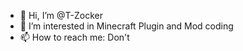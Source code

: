 - 👋 Hi, I’m @T-Zocker
- 👀 I’m interested in Minecraft Plugin and Mod coding
- 📫 How to reach me: Don't

<!---
T-Zocker/T-Zocker is a ✨ special ✨ repository because its `README.md` (this file) appears on your GitHub profile.
You can click the Preview link to take a look at your changes.
--->
